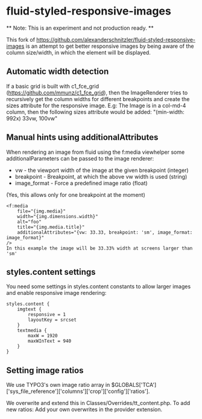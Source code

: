 # fluid-styled-responsive-images

** Note: This is an experiment and not production ready. **

This fork of https://github.com/alexanderschnitzler/fluid-styled-responsive-images
is an attempt to get better responsive images by being aware of the column
size/width, in which the element will be displayed.

## Automatic width detection

If a basic grid is built with c1_fce_grid (https://github.com/mmunz/c1_fce_grid),
then the ImageRenderer tries to recursively get the column
widths for different breakpoints and create the sizes attribute for the
responsive image.  E.g: The Image is in a col-md-4 column, then the following
sizes attribute would be added: "(min-width: 992x) 33vw, 100vw"

## Manual hints using additionalAttributes

When rendering an image from fluid using the f:media viewhelper some
additionalParameters can be passed to the image renderer:

* vw - the viewport width of the image at the given breakpoint (integer)
* breakpoint - Breakpoint, at which the above vw width is used (string)
* image_format - Force a predefined image ratio (float)

(Yes, this allows only for one breakpoint at the moment)

```
<f:media
    file="{img.media}"
    width="{img.dimensions.width}"
    alt="foo"
    title="{img.media.title}"
    additionalAttributes="{vw: 33.33, breakpoint: 'sm', image_format: image_format}"
/>
In this example the image will be 33.33% width at screens larger than 'sm'

```

## styles.content settings

You need some settings in styles.content constants to allow larger images and
enable responsive image rendering:

```
styles.content {
    imgtext {
        responsive = 1
        layoutKey = srcset
    }
	textmedia {
		maxW = 1920
		maxWInText = 940
    }
}
```

## Setting image ratios
We use TYPO3's own image ratio array in
$GLOBALS['TCA']['sys_file_reference']['columns']['crop']['config']['ratios'].

We overwrite and extend this in Classes/Overrides/tt_content.php. To add new
ratios: Add your own overwrites in the provider extension.
